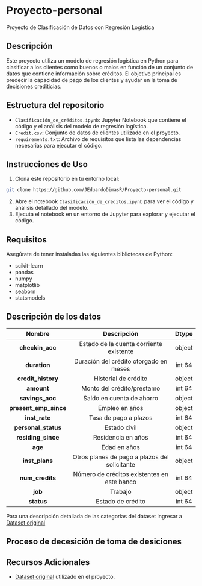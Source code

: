 # Proyecto-personal
Proyecto de Clasificación de Datos con Regresión Logística 

## Descripción
Este proyecto utiliza un modelo de regresión logística en Python para clasificar a los clientes como buenos o malos en función de un conjunto de datos que contiene información sobre créditos. El objetivo
principal es predecir la capacidad de pago de los clientes y ayudar en la toma de decisiones crediticias.

## Estructura del repositorio
- `Clasificación_de_créditos.ipynb`: Jupyter Notebook que contiene el código y el análisis del modelo de regresión logística.
- `Credit.csv`: Conjunto de datos de clientes utilizado en el proyecto.
- `requirements.txt`: Archivo de requisitos que lista las dependencias necesarias para ejecutar el código.

## Instrucciones de Uso
1. Clona este repositorio en tu entorno local:

```bash
git clone https://github.com/JEduardoDimasR/Proyecto-personal.git
```
2. Abre el notebook `Clasificación_de_créditos.ipynb` para ver el código y análisis detallado del modelo.
3. Ejecuta el notebook en un entorno de Jupyter para explorar y ejecutar el código.

## Requisitos
Asegúrate de tener instaladas las siguientes bibliotecas de Python:
- scikit-learn
- pandas
- numpy
- matplotlib
- seaborn
- statsmodels

## Descripción de los datos

| **Nombre**   | **Descripción** | **Dtype**|
| :--------: | :----:| :------: |
| **checkin_acc**     | Estado de la cuenta corriente existente  | object |
| **duration**    | Duración del crédito otorgado en meses   | int 64 |
| **credit_history**  | Historial de crédito  | object |
| **amount**  | Monto del crédito/préstamo| int 64 |
| **savings_acc**  | Saldo en cuenta de ahorro   | object |
| **present_emp_since**  | Empleo en años  | object |
| **inst_rate**  |Tasa de pago a plazos  | int 64 |
| **personal_status**  | Estado civil  | object |
| **residing_since**  | Residencia en años   | int 64 |
| **age**  | Edad en años  | int 64 |
| **inst_plans**  | Otros planes de pago a plazos del solicitante| object |
| **num_credits**  | Número de créditos existentes en este banco | int 64 |
| **job**  | Trabajo | object |
| **status**  | Estado de crédito  | int 64 |

Para una descripción detallada de las categorías del dataset ingresar a [Dataset original](https://archive.ics.uci.edu/dataset/144/statlog+german+credit+data)

## Proceso de decesición de toma de desiciones

## Recursos Adicionales
- [Dataset original](https://archive.ics.uci.edu/dataset/144/statlog+german+credit+data) utilizado en el proyecto.

     

